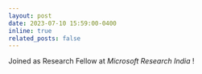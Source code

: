 ```yaml
---
layout: post
date: 2023-07-10 15:59:00-0400
inline: true
related_posts: false
---
```


Joined as Research Fellow at *Microsoft Research India* !
